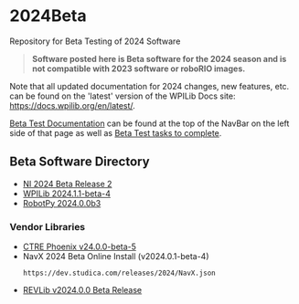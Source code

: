# 2024Beta
Repository for Beta Testing of 2024 Software

>**Software posted here is Beta software for the 2024 season and is not compatible with 2023 software or roboRIO images.**

Note that all updated documentation for 2024 changes, new features, etc. can be found on the 'latest' version of the WPILib Docs site: https://docs.wpilib.org/en/latest/.

[Beta Test Documentation](https://docs.wpilib.org/en/latest/docs/beta/beta-getting-started/index.html) can be found at the top of the NavBar on the left side of that page as well as [Beta Test tasks to complete](https://docs.wpilib.org/en/latest/docs/beta/tasks/index.html).

## Beta Software Directory

* [NI 2024 Beta Release 2](https://github.com/wpilibsuite/2024Beta/releases/tag/ni-beta-2)
* [WPILib 2024.1.1-beta-4](https://github.com/wpilibsuite/allwpilib/releases/tag/v2024.1.1-beta-4)
* [RobotPy 2024.0.0b3](https://robotpy.github.io/2023/11/05/robotpy-2024-beta-available/)
### Vendor Libraries
* [CTRE Phoenix v24.0.0-beta-5](https://github.com/CrossTheRoadElec/Phoenix-Releases/releases/tag/v24.0.0-beta-5)
* NavX 2024 Beta Online Install (v2024.0.1-beta-4)
  ```
  https://dev.studica.com/releases/2024/NavX.json
  ```
* [REVLib v2024.0.0 Beta Release](https://github.com/REVrobotics/REV-Software-Binaries/releases/tag/revlib-2024.0.0)
